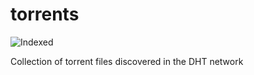 torrents 
========
![Indexed](https://img.shields.io/badge/indexed-245857-blue)

Collection of torrent files discovered in the DHT network
